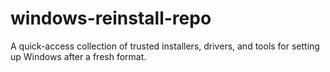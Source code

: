 # windows-reinstall-repo
A quick-access collection of trusted installers, drivers, and tools for setting up Windows after a fresh format.
